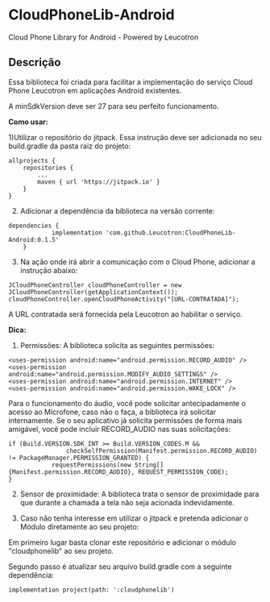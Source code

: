 # CloudPhoneLib-Android
Cloud Phone Library for Android - Powered by Leucotron

Descrição
-----------

Essa biblioteca foi criada para facilitar a implementação do serviço Cloud Phone Leucotron em aplicações Android existentes.

A minSdkVersion deve ser 27 para seu perfeito funcionamento.

**Como usar:**

1)Utilizar o repositório do jitpack. Essa instrução deve ser adicionada no seu build.gradle da pasta raiz do projeto: 

```
allprojects {
	repositories {
		...
		maven { url 'https://jitpack.io' }
	}
}
```
2) Adicionar a dependência da biblioteca na versão corrente:

```
dependencies {
	        implementation 'com.github.Leucotron:CloudPhoneLib-Android:0.1.5'
	}
```
3) Na ação onde irá abrir a comunicação com o Cloud Phone, adicionar a instrução abaixo:

```
JCloudPhoneController cloudPhoneController = new JCloudPhoneController(getApplicationContext());
cloudPhoneController.openCloudPhoneActivity("[URL-CONTRATADA]");
```
A URL contratada será fornecida pela Leucotron ao habilitar o serviço.


**Dica:**

1) Permissões:
A biblioteca solicita as seguintes permissões:
```
<uses-permission android:name="android.permission.RECORD_AUDIO" />
<uses-permission android:name="android.permission.MODIFY_AUDIO_SETTINGS" />
<uses-permission android:name="android.permission.INTERNET" />
<uses-permission android:name="android.permission.WAKE_LOCK" />
```
Para o funcionamento do áudio, você pode solicitar antecipadamente o acesso ao Microfone, caso não o faça, a biblioteca irá solicitar internamente. Se o seu aplicativo já solicita permissões de forma mais amigável, você pode incluir RECORD_AUDIO nas suas solicitações:
```
if (Build.VERSION.SDK_INT >= Build.VERSION_CODES.M &&
                checkSelfPermission(Manifest.permission.RECORD_AUDIO) != PackageManager.PERMISSION_GRANTED) {
            requestPermissions(new String[]{Manifest.permission.RECORD_AUDIO}, REQUEST_PERMISSION_CODE);
}
```

2) Sensor de proximidade:
A biblioteca trata o sensor de proximidade para que durante a chamada a tela não seja acionada indevidamente.

3) Caso não tenha interesse em utilizar o jitpack e pretenda adicionar o Módulo diretamente ao seu projeto:

Em primeiro lugar basta clonar este repositório e adicionar o módulo "cloudphonelib" ao seu projeto.

Segundo passo é atualizar seu arquivo build.gradle com a seguinte dependência:

```
implementation project(path: ':cloudphonelib')
```